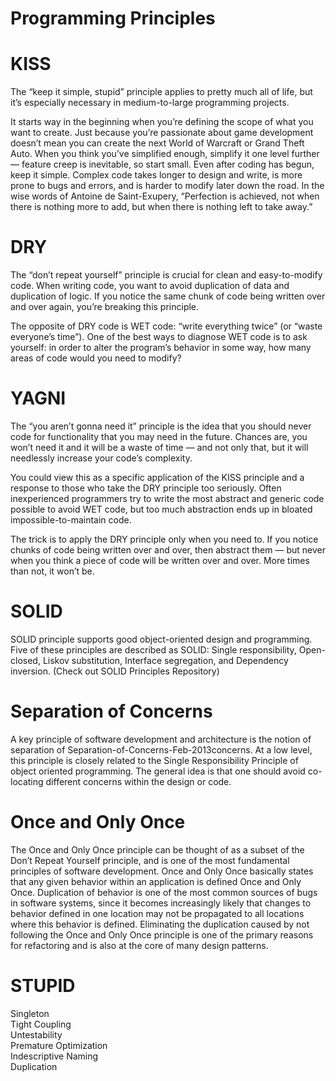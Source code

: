 # Programming Principles

# KISS
The “keep it simple, stupid” principle applies to pretty much all of life, but it’s especially necessary in medium-to-large programming projects.

It starts way in the beginning when you’re defining the scope of what you want to create. Just because you’re passionate about game development doesn’t mean you can create the next World of Warcraft or Grand Theft Auto. When you think you’ve simplified enough, simplify it one level further — feature creep is inevitable, so start small. Even after coding has begun, keep it simple. Complex code takes longer to design and write, is more prone to bugs and errors, and is harder to modify later down the road. In the wise words of Antoine de Saint-Exupery, “Perfection is achieved, not when there is nothing more to add, but when there is nothing left to take away.”

# DRY
The “don’t repeat yourself” principle is crucial for clean and easy-to-modify code. When writing code, you want to avoid duplication of data and duplication of logic. If you notice the same chunk of code being written over and over again, you’re breaking this principle.

The opposite of DRY code is WET code: “write everything twice” (or “waste everyone’s time”). One of the best ways to diagnose WET code is to ask yourself: in order to alter the program’s behavior in some way, how many areas of code would you need to modify?

# YAGNI
The “you aren’t gonna need it” principle is the idea that you should never code for functionality that you may need in the future. Chances are, you won’t need it and it will be a waste of time — and not only that, but it will needlessly increase your code’s complexity.

You could view this as a specific application of the KISS principle and a response to those who take the DRY principle too seriously. Often inexperienced programmers try to write the most abstract and generic code possible to avoid WET code, but too much abstraction ends up in bloated impossible-to-maintain code.

The trick is to apply the DRY principle only when you need to. If you notice chunks of code being written over and over, then abstract them — but never when you think a piece of code will be written over and over. More times than not, it won’t be.

# SOLID
SOLID principle supports good object-oriented design and programming. Five of these principles are described as SOLID: Single responsibility, Open-closed, Liskov substitution, Interface segregation, and Dependency inversion. (Check out SOLID Principles Repository)

# Separation of Concerns
A key principle of software development and architecture is the notion of separation of Separation-of-Concerns-Feb-2013concerns.  At a low level, this principle is closely related to the Single Responsibility Principle of object oriented programming.  The general idea is that one should avoid co-locating different concerns within the design or code.

# Once and Only Once
The Once and Only Once principle can be thought of as a subset of the Don’t Repeat Yourself principle, and is one of the most fundamental principles of software development.  Once and Only Once basically states that any given behavior within an application is defined Once and Only Once.  Duplication of behavior is one of the most common sources of bugs in software systems, since it becomes increasingly likely that changes to behavior defined in one location may not be propagated to all locations where this behavior is defined.  Eliminating the duplication caused by not following the Once and Only Once principle is one of the primary reasons for refactoring and is also at the core of many design patterns.

# STUPID
Singleton<br/>
Tight Coupling<br/>
Untestability<br/>
Premature Optimization<br/>
Indescriptive Naming<br/>
Duplication<br/>

